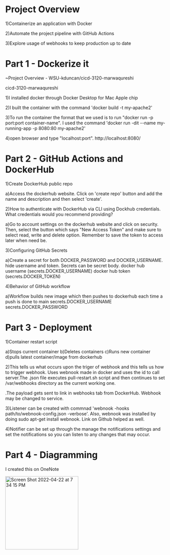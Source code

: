 # Project Overview

1)Containerize an application with Docker

2)Automate the project pipeline with GitHub Actions

3)Explore usage of webhooks to keep production up to date

# Part 1 - Dockerize it

~Project Overview - WSU-kduncan/cicd-3120-marwaqureshi

cicd-3120-marwaqureshi

1)I installed docker through Docker Desktop for Mac Apple chip

2)I built the container with the command 'docker build -t my-apache2'

3)To run the container the format that we used is to run "docker run -p port:port container-name". I used the command 'docker run -dit --name my-running-app -p 8080:80 my-apache2'

4)open browser and type "localhost:port". http://localhost:8080/

# Part 2 - GitHub Actions and DockerHub


1)Create DockerHub public repo

a)Access the dockerhub website. Click on 'create repo' button and add the name and description and then select 'create'.


2)How to authenticate with DockerHub via CLI using Dockhub credentials. What credentials would you recommend providing?

a)Go to account settings on the dockerhub website and click on security. Then, select the button which says "New Access Token" and make sure to select read, write and delete option. Remember to save the token to access later when need be.

3)Configuring GitHub Secrets

a)Create a secret for both DOCKER_PASSWORD and DOCKER_USERNAME. hide username and token. Secrets can be secret body. 
docker hub username (secrets.DOCKER_USERNAME)
docker hub token (secrets.DOCKER_TOKEN)

4)Behavior of GitHub workflow

a)Workflow builds new image which then pushes to dockerhub each time a push is done to main
secrets.DOCKER_USERNAME
secrets.DOCKER_PASSWORD

# Part 3 - Deployment

1)Container restart script

a)Stops current container
b)Deletes containers
c)Runs new container 
d)pulls latest container/image from dockerhub

2)This tells us what occurs upon the triger of webhook and this tells us how to trigger webhook. Uses webnook made in docker and uses the id to call server.The .json file executes pull-restart.sh script and then continues to set /var/webhooks directory as the current working one.

.The payload gets sent to link in webhooks tab from DockerHub. Webhook may be changed to service. 

3)Listener can be created with commnad 'webnook -hooks path/to/webnook-config.json -verbose'. Also, webnook was installed by doing sudo apt-get install webnook. Link on Github helped as well.

4)Notifier can be set up through the manage the notifications settings and set the notifications so you can listen to any changes that may occur.

# Part 4 - Diagramming

I created this on OneNote

<img width="230" alt="Screen Shot 2022-04-22 at 7 34 15 PM" src="https://user-images.githubusercontent.com/89467017/164817360-41078222-fd0e-45bc-9fbc-58ecff525e28.png">



